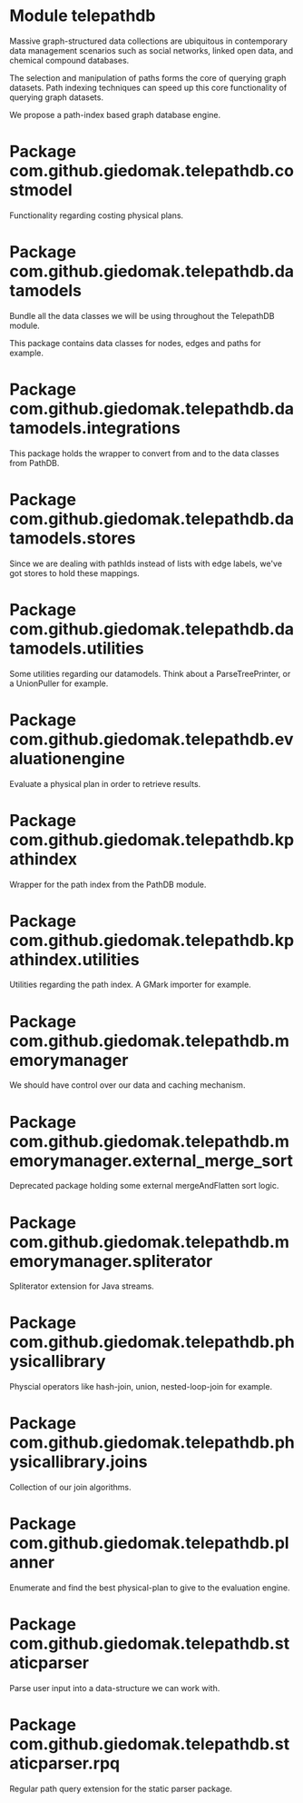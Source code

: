 # Module telepathdb

Massive graph-structured data collections are ubiquitous in contemporary data management scenarios such as social networks, linked open data, and chemical compound databases.

The selection and manipulation of paths forms the core of querying graph datasets. Path indexing techniques can speed up this core functionality of querying graph datasets.

We propose a path-index based graph database engine.

# Package com.github.giedomak.telepathdb.costmodel

Functionality regarding costing physical plans.

# Package com.github.giedomak.telepathdb.datamodels

Bundle all the data classes we will be using throughout the TelepathDB module.

This package contains data classes for nodes, edges and paths for example.

# Package com.github.giedomak.telepathdb.datamodels.integrations

This package holds the wrapper to convert from and to the data classes from PathDB.

# Package com.github.giedomak.telepathdb.datamodels.stores

Since we are dealing with pathIds instead of lists with edge labels, we've got stores to hold these mappings.

# Package com.github.giedomak.telepathdb.datamodels.utilities

Some utilities regarding our datamodels. Think about a ParseTreePrinter, or a UnionPuller for example.

# Package com.github.giedomak.telepathdb.evaluationengine

Evaluate a physical plan in order to retrieve results.

# Package com.github.giedomak.telepathdb.kpathindex

Wrapper for the path index from the PathDB module.

# Package com.github.giedomak.telepathdb.kpathindex.utilities

Utilities regarding the path index. A GMark importer for example.

# Package com.github.giedomak.telepathdb.memorymanager

We should have control over our data and caching mechanism.

# Package com.github.giedomak.telepathdb.memorymanager.external_merge_sort

Deprecated package holding some external mergeAndFlatten sort logic.

# Package com.github.giedomak.telepathdb.memorymanager.spliterator

Spliterator extension for Java streams.

# Package com.github.giedomak.telepathdb.physicallibrary

Physcial operators like hash-join, union, nested-loop-join for example.

# Package com.github.giedomak.telepathdb.physicallibrary.joins

Collection of our join algorithms.

# Package com.github.giedomak.telepathdb.planner

Enumerate and find the best physical-plan to give to the evaluation engine.

# Package com.github.giedomak.telepathdb.staticparser

Parse user input into a data-structure we can work with.

# Package com.github.giedomak.telepathdb.staticparser.rpq

Regular path query extension for the static parser package.
